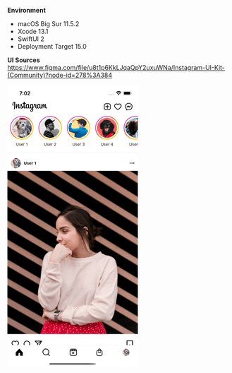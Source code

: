 **Environment**
- macOS Big Sur 11.5.2
- Xcode 13.1
- SwiftUI 2
- Deployment Target 15.0

**UI Sources**
https://www.figma.com/file/u8t1p6KkLJqaQpY2uxuWNa/Instagram-UI-Kit-(Community)?node-id=278%3A384

![image](https://github.com/lmw4051/InstagramLikeSwiftUIApp/blob/main/Simulator%20Screen%20Recording%20-%20iPhone%2013%20-%202021-12-26%20at%2019.02.32.gif)
